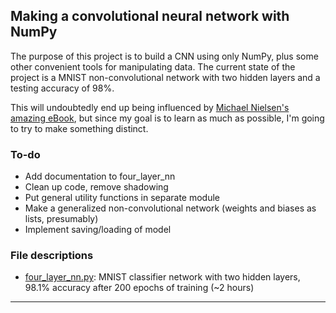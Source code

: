 ## Making a convolutional neural network with NumPy


The purpose of this project is to build a CNN using only NumPy, plus some other convenient tools for manipulating data. The current state of the project is a MNIST non-convolutional network with two hidden layers and a testing accuracy of 98%.

This will undoubtedly end up being influenced by [Michael Nielsen's amazing eBook](http://neuralnetworksanddeeplearning.com/), but since my goal is to learn as much as possible, I'm going to try to make something distinct.

### To-do

- Add documentation to four_layer_nn
- Clean up code, remove shadowing
- Put general utility functions in separate module
- Make a generalized non-convolutional network (weights and biases as lists, presumably)
- Implement saving/loading of model


### File descriptions
- [four_layer_nn.py](four_layer_nn.py): MNIST classifier network with two hidden layers, 98.1% accuracy after 200 epochs of training (~2 hours)

_________________________________________
